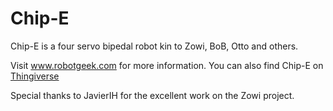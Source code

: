 # Chip-E
Chip-E is a four servo bipedal robot kin to Zowi, BoB, Otto and others. 

Visit www.robotgeek.com for more information. You can also find Chip-E on [Thingiverse](http://www.thingiverse.com/thing:1795648)

Special thanks to JavierIH for the excellent work on the Zowi project.